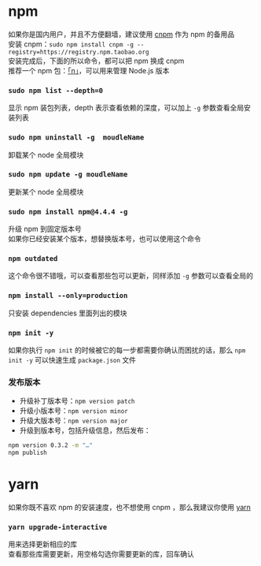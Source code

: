 # npm

如果你是国内用户，并且不方便翻墙，建议使用 [cnpm](https://npm.taobao.org/) 作为 npm 的备用品  
安装 cnpm：`sudo npm install cnpm -g --registry=https://registry.npm.taobao.org`  
安装完成后，下面的所以命令，都可以把 npm 换成 cnpm  
推荐一个 npm 包：[「n」](https://github.com/tj/n)，可以用来管理 Node.js 版本

### `sudo npm list --depth=0`

显示 npm 装包列表，depth 表示查看依赖的深度，可以加上 `-g` 参数查看全局安装列表

### `sudo npm uninstall -g  moudleName`

卸载某个 node 全局模块

### `sudo npm update -g moudleName`

更新某个 node 全局模块

### `sudo npm install npm@4.4.4 -g`

升级 npm 到固定版本号  
如果你已经安装某个版本，想替换版本号，也可以使用这个命令

### `npm outdated`

这个命令很不错哦，可以查看那些包可以更新，同样添加 `-g` 参数可以查看全局的

### `npm install --only=production`

只安装 dependencies 里面列出的模块

### `npm init -y`

如果你执行 `npm init` 的时候被它的每一步都需要你确认而困扰的话，那么 `npm init -y` 可以快速生成 `package.json` 文件

### 发布版本

- 升级补丁版本号：`npm version patch`
- 升级小版本号：`npm version minor`
- 升级大版本号：`npm version major`
- 升级到版本号，包括升级信息，然后发布：

```sh
npm version 0.3.2 -m "…"
npm publish
```

# yarn

如果你既不喜欢 npm 的安装速度，也不想使用 cnpm ，那么我建议你使用 [yarn](https://yarnpkg.com/zh-Hans/)  

### `yarn upgrade-interactive`

用来选择更新相应的库  
查看那些库需要更新，用空格勾选你需要更新的库，回车确认
